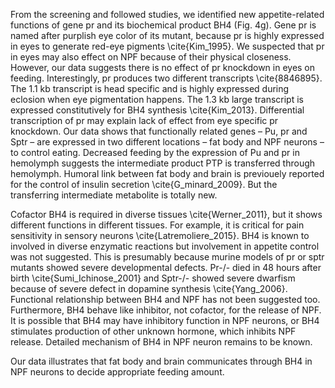 From the screening and followed studies, we identified new appetite-related functions of gene pr and its biochemical product BH4 (Fig. 4g). Gene pr is named after purplish eye color of its mutant, because pr is highly expressed in eyes to generate red-eye pigments \cite{Kim_1995}. We suspected that pr in eyes may also effect on NPF because of their physical closeness. However, our data suggests there is no effect of pr knockdown in eyes on feeding. Interestingly, pr produces two different transcripts \cite{8846895}.  The 1.1 kb transcript is head specific and is highly expressed during eclosion when eye pigmentation happens. The 1.3 kb large transcript is expressed constitutively for BH4 synthesis \cite{Kim_2013}. Differential transcription of pr may explain lack of effect from eye specific pr knockdown. Our data shows that functionally related genes – Pu, pr and Sptr – are expressed in two different locations – fat body and NPF neurons – to control eating. Decreased feeding by the expression of Pu and pr in hemolymph suggests the intermediate product PTP is transferred through hemolymph. Humoral link between fat body and brain is previouely reported for the control of insulin secretion \cite{G_minard_2009}. But the transferring intermediate metabolite is totally new.

Cofactor BH4 is required in diverse tissues \cite{Werner_2011}, but it shows different functions in different tissues. For example, it is critical for pain sensitivity in sensory neurons \cite{Latremoliere_2015}. BH4 is known to involved in diverse enzymatic reactions but involvement in appetite control was not suggested. This is presumably because murine models of pr or sptr mutants showed severe developmental defects. Pr-/- died in 48 hours after birth \cite{Sumi_Ichinose_2001} and Sptr-/- showed severe dwarfism because of severe defect in dopamine synthesis \cite{Yang_2006}. Functional relationship between BH4 and NPF has not been suggested too. Furthermore, BH4 behave like inhibitor, not cofactor, for the release of NPF. It is possible that BH4 may have inhibitory function in NPF neurons, or BH4 stimulates production of other unknown hormone, which inhibits NPF release. Detailed mechanism of BH4 in NPF neuron remains to be known.  

Our data illustrates that fat body and brain communicates through BH4 in NPF neurons to decide appropriate feeding amount. 
